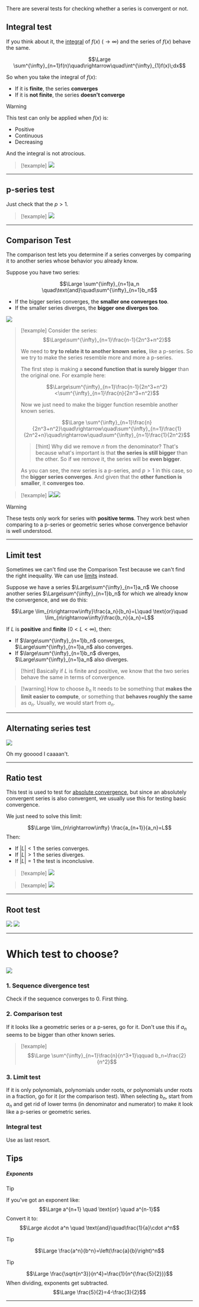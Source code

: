 There are several tests for checking whether a series is convergent or not.

## Integral test

If you think about it, the [integral](3.%20Indefinite%20Integrals.md) of $f(x)$ ($\rightarrow \infty$) and the series of $f(x)$ behave the same.

$$\Large \sum^{\infty}_{n=1}f(n)\quad\rightarrow\quad\int^{\infty}_{1}f(x)\;dx$$

So when you take the integral of $f(x)$:
- If it is **finite**, the series **converges**
- If it is **not finite**, the series **doesn't converge**

> [!warning]
> This test can only be applied when $f(x)$ is:
> - Positive
> - Continuous
> - Decreasing
>   
> And the integral is not atrocious.

> [!example]
> ![](../z_images/Pasted%20image%2020250502192837.png)

---

## p-series test

Just check that the $p>1$.

> [!example]
![](../z_images/Pasted%20image%2020250502193254.png)

---

## Comparison Test

The comparison test lets you determine if a series converges by comparing it to another series whose behavior you already know.

Suppose you have two series:

$$\Large \sum^{\infty}_{n=1}a_n \quad\text{and}\quad\sum^{\infty}_{n=1}b_n$$

- If the bigger series converges, the **smaller one converges too**. 
- If the smaller series diverges, the **bigger one diverges too**.

![](../z_images/Senza%20titodsfsdfsdflo.png)

> [!example]
> Consider the series:
> $$\Large\sum^{\infty}_{n=1}\frac{n-1}{2n^3+n^2}$$
> 
> We need to **try to relate it to another known series**, like a p-series.
> So we try to make the series resemble more and more a p-series.
> 
> The first step is making a **second function that is surely bigger** than the original one.
> For example here:
> 
> $$\Large\sum^{\infty}_{n=1}\frac{n-1}{2n^3+n^2}<\sum^{\infty}_{n=1}\frac{n}{2n^3+n^2}$$
> 
> Now we just need to make the bigger function resemble another known series.
> 
> $$\Large \sum^{\infty}_{n=1}\frac{n}{2n^3+n^2}\quad\rightarrow\quad\sum^{\infty}_{n=1}\frac{1}{2n^2+n}\quad\rightarrow\quad\sum^{\infty}_{n=1}\frac{1}{2n^2}$$
> 
> > [!hint] Why did we remove $n$ from the denominator?
> > That's because what's important is that **the series is still bigger** than the other. 
> > So if we remove it, the series will be **even bigger**.
> 
> 
> As you can see, the new series is a p-series, and $p>1$ in this case, so the **bigger series converges**. 
> And given that the **other function is smaller**, it **converges too**.

> [!example]
> ![](../z_images/Pasted%20image%2020250503113500.png)![](../z_images/Pasted%20image%2020250503113516.png)

> [!warning] 
> These tests only work for series with **positive terms**. 
> They work best when comparing to a p-series or geometric series whose convergence behavior is well understood.
> 
> 

---

## Limit test

Sometimes we can't find use the Comparison Test because we can't find the right inequality. We can use [limits](../Calculus/Limits.md) instead.

Suppose we have a series $\Large\sum^{\infty}_{n=1}a_n$
We choose another series $\Large\sum^{\infty}_{n=1}b_n$ for which we already know the convergence, and we do this:

$$\Large \lim_{n\rightarrow\infty}\frac{a_n}{b_n}=L\quad \text{or}\quad \lim_{n\rightarrow\infty}\frac{b_n}{a_n}=L$$

If $L$ is **positive** and **finite** ($0<L<\infty$), then:
- If $\large\sum^{\infty}_{n=1}b_n$ converges, $\Large\sum^{\infty}_{n=1}a_n$ also converges.
- If $\large\sum^{\infty}_{n=1}b_n$ diverges, $\Large\sum^{\infty}_{n=1}a_n$ also diverges.

> [!hint]
> Basically if $L$ is finite and positive, we know that the two series behave the same in terms of convergence.

> [!warning] How to choose $b_n$
> It needs to be something that **makes the limit easier to compute**, or something that **behaves roughly the same** as $a_n$.
> Usually, we would start from $a_n$.

---

## Alternating series test

![](../z_images/Pasted%20image%2020250503163616.png)

Oh my gooood I caaaan't.

---

## Ratio test

This test is used to test for [absolute convergence](1.%20Series.md#^37da2b), but since an absolutely convergent series is also convergent, we usually use this for testing basic convergence.

We just need to solve this limit:

$$\Large \lim_{n\rightarrow\infty} \frac{a_{n+1}}{a_n}=L$$
Then:
- If $|L| < 1$ the series converges.
- If $|L|> 1$ the series diverges.
- If $|L| = 1$ the test is inconclusive.

> [!example]
> ![](../z_images/Pasted%20image%2020250504171341.png)

> [!example]
> ![](../z_images/Pasted%20image%2020250504171403.png)

---

## Root test

![](../z_images/Pasted%20image%2020250504174733.png)
![](../z_images/Pasted%20image%2020250504174847.png)

---

# Which test to choose?

![](../z_images/Pasted%20image%2020250504175104.png)

### 1. Sequence divergence test

Check if the sequence converges to 0. First thing.

### 2. Comparison test

If it looks like a geometric series or a p-seres, go for it.
Don't use this if $a_n$ seems to be bigger than other known series.

> [!example]
> $$\Large \sum^{\infty}_{n=1}\frac{n}{n^3+1}\qquad b_n=\frac{2}{n^2}$$

### 3. Limit test
If it is only polynomials, polynomials under roots, or polynomials under roots in a fraction, go for it (or the comparison test).
When selecting $b_n$, start from $a_n$ and get rid of lower terms (in denominator and numerator) to make it look like a p-series or geometric series.



### Integral test

Use as last resort.

## Tips

##### Exponents

> [!tip]
> If you've got an exponent like:
> $$\Large a^{n+1} \quad \text{or} \quad a^{n-1}$$
> Convert it to:
> $$\Large a\cdot a^n \quad \text{and}\quad\frac{1}{a}\cdot a^n$$

> [!tip]
> $$\Large \frac{a^n}{b^n}=\left(\frac{a}{b}\right)^n$$

> [!tip]
> $$\Large \frac{\sqrt{n^3}}{n^4}=\frac{1}{n^{\frac{5}{2}}}$$
> When dividing, exponents get subtracted. 
> $$\Large \frac{5}{2}=4-\frac{3}{2}$$


---

